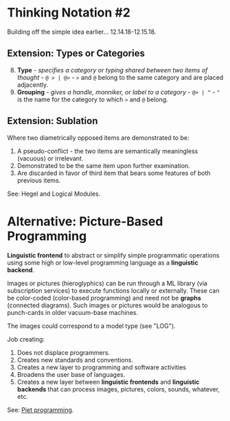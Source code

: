 # Thinking Notation #2

Building off the simple idea earlier... 12.14.18-12.15.18.

## Extension: Types or Categories

8. **Type** - *specifies a category or typing shared between two items of thought* - `@ > | @>` - `>` and `@` belong to the same category and are placed adjacently.
9. **Grouping** - *gives a handle, monniker, or label to a category* - `@> | ^` - `^` is the name for the category to which `>` and `@` belong.

## Extension: Sublation

Where two diametrically opposed items are demonstrated to be:

1. A pseudo-conflict - the two items are semantically meaningless (vacuous) or irrelevant.
1. Demonstrated to be the same item upon further examination.
1. Are discarded in favor of third item that bears some features of both previous items.

See: Hegel and Logical Modules.

# Alternative: Picture-Based Programming

**Linguistic frontend** to abstract or simplify simple programmatic operations using some high or low-level programming language as a **linguistic backend**.

Images or pictures (hieroglyphics) can be run through a ML library (via subscription services) to execute functions locally or externally. These can be color-coded (color-based programming) and need not be **graphs** (connected diagrams). Such images or pictures would be analogous to punch-cards in older vacuum-base machines.

The images could correspond to a model type (see "LOG").

Job creating:

1. Does not displace programmers.
1. Creates new standards and conventions.
1. Creates a new layer to programming and software activities
1. Broadens the user base of languages.
1. Creates a new layer between **linguistic frontends** and **linguistic backends** that can process images, pictures, colors, sounds, whatever, etc.

See: [Piet programming](http://www.dangermouse.net/esoteric/piet.html).